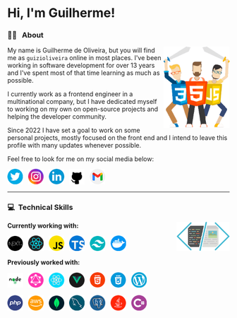 # Hi, I'm Guilherme!

### :man_technologist: &nbsp; About
<img src="images/warriors.png" width=150 align="right" />

My name is Guilherme de Oliveira, but you will find me as `guizioliveira` online in most places. I've been working in software development for over 13 years and I've spent most of that time learning as much as possible.

I currently work as a frontend engineer in a multinational company, but I have dedicated myself to working on my own on open-source projects and helping the developer community. 

Since 2022 I have set a goal to work on some personal projects, mostly focused on the front end and I intend to leave this profile with many updates whenever possible.

Feel free to look for me on my social media below:

[<img src="icons/twitter.png" alt="Twitter" width="35"/>](https://twitter.com/guizioliveira)&nbsp;&nbsp;
[<img src="icons/instagram.png" alt="Instagram" width="35"/>](https://www.instagram.com/guizioliveira/)&nbsp;&nbsp;
[<img src="icons/linkedin.png" alt="Linkedin" width="35"/>](https://linkedin.com/in/guilherme-de-oliveira/)&nbsp;&nbsp;
[<img src="icons/github.png" alt="Github" width="35"/>](https://github.com/guizioliveira)&nbsp;&nbsp;
[<img src="icons/gmail.png" alt="Gmail" width="35"/>](mailto:guizi.oliveira@gmail.com)

---
### :computer: &nbsp;Technical Skills
<img src="images/code.png" width=120 align="right" />

**Currently working with:**

[<img src="icons/nextjs.png" alt="NextJS" width="35"/>](https://nextjs.org/)&nbsp;&nbsp;
[<img src="icons/react.png" alt="React" width="35"/>](https://reactjs.org/)&nbsp;&nbsp;
[<img src="icons/javascript.png" alt="Javascript" width="35"/>](https://en.wikipedia.org/wiki/JavaScript)&nbsp;&nbsp;
[<img src="icons/typescript.png" alt="Typescript" width="35"/>](https://www.typescriptlang.org/)&nbsp;&nbsp;
[<img src="icons/tailwindcss.png" alt="TailwindCSS" width="35"/>](https://tailwindcss.com/)&nbsp;&nbsp;
[<img src="icons/docker.png" alt="Docker" width="35"/>](https://www.docker.com/)&nbsp;&nbsp;

**Previously worked with:**

[<img src="icons/node.png" alt="NodeJS" width="35"/>](https://nodejs.org/en)&nbsp;&nbsp;
[<img src="icons/graphql.png" alt="GraphQL" width="35"/>](https://graphql.org/)&nbsp;&nbsp;
[<img src="icons/react-native.png" alt="React Native" width="35"/>](https://reactnative.dev/)&nbsp;&nbsp;
[<img src="icons/vue.png" alt="VueJS" width="35"/>](https://vuejs.org/)&nbsp;&nbsp;
[<img src="icons/html.png" alt="HTML 5" width="35"/>](https://en.wikipedia.org/wiki/HTML)&nbsp;&nbsp;
[<img src="icons/css.png" alt="CSS 3" width="35"/>](https://en.wikipedia.org/wiki/CSS)&nbsp;&nbsp;
[<img src="icons/wordpress.png" alt="Wordpress" width="35"/>](https://wordpress.org/)&nbsp;&nbsp;

[<img src="icons/php.png" alt="PHP" width="35"/>](https://www.php.net/)&nbsp;&nbsp;
[<img src="icons/aws.png" alt="AWS" width="35"/>](https://aws.amazon.com/)&nbsp;&nbsp;
[<img src="icons/mongodb.png" alt="MongoDB" width="35"/>](https://www.mongodb.com/)&nbsp;&nbsp;
[<img src="icons/mysql.png" alt="MySQL" width="35"/>](https://www.mysql.com/)&nbsp;&nbsp;
[<img src="icons/postgress.png" alt="PostgreSQL" width="35"/>](https://www.postgresql.org/)&nbsp;&nbsp;
[<img src="icons/java.png" alt="Java" width="35"/>](https://www.java.com/)&nbsp;&nbsp;
[<img src="icons/csharp.png" alt="CSharp" width="35"/>](http://csharp.net/)&nbsp;&nbsp;
